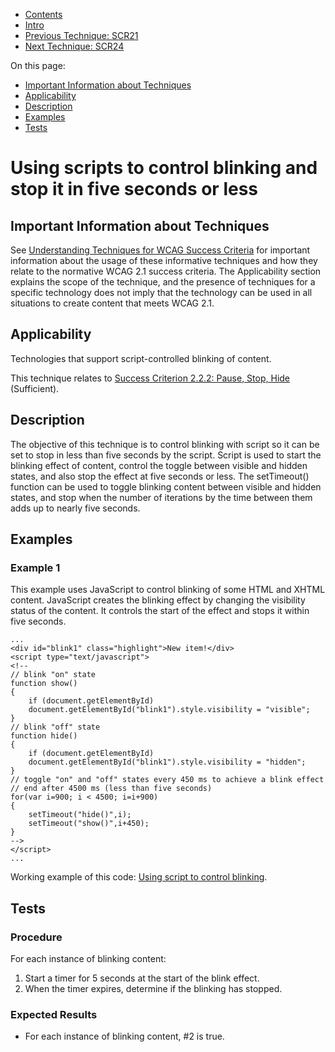 -   [Contents](https://www.w3.org/WAI/WCAG21/Techniques/#techniques "Table of Contents")
-   [Intro](https://www.w3.org/WAI/WCAG21/Techniques/#introduction "Introduction to Techniques")
-   [Previous Technique: SCR21](SCR21)
-   [Next Technique: SCR24](SCR24)

On this page:

-   [Important Information about Techniques](#important-information)
-   [Applicability](#applicability)
-   [Description](#description)
-   [Examples](#examples)
-   [Tests](#tests)

Using scripts to control blinking and stop it in five seconds or less
=====================================================================

Important Information about Techniques
--------------------------------------

See [Understanding Techniques for WCAG Success Criteria](https://www.w3.org/WAI/WCAG21/Understanding/understanding-techniques) for important information about the usage of these informative techniques and how they relate to the normative WCAG 2.1 success criteria. The Applicability section explains the scope of the technique, and the presence of techniques for a specific technology does not imply that the technology can be used in all situations to create content that meets WCAG 2.1.

Applicability
-------------

Technologies that support script-controlled blinking of content.

This technique relates to [Success Criterion 2.2.2: Pause, Stop, Hide](https://www.w3.org/WAI/WCAG21/Understanding/pause-stop-hide) (Sufficient).

Description
-----------

The objective of this technique is to control blinking with script so it can be set to stop in less than five seconds by the script. Script is used to start the blinking effect of content, control the toggle between visible and hidden states, and also stop the effect at five seconds or less. The setTimeout() function can be used to toggle blinking content between visible and hidden states, and stop when the number of iterations by the time between them adds up to nearly five seconds.

Examples
--------

### Example 1

This example uses JavaScript to control blinking of some HTML and XHTML content. JavaScript creates the blinking effect by changing the visibility status of the content. It controls the start of the effect and stops it within five seconds.

    ...
    <div id="blink1" class="highlight">New item!</div>
    <script type="text/javascript">
    <!--
    // blink "on" state
    function show()
    {
        if (document.getElementById)
        document.getElementById("blink1").style.visibility = "visible";
    }
    // blink "off" state
    function hide()
    {
        if (document.getElementById)
        document.getElementById("blink1").style.visibility = "hidden";
    }
    // toggle "on" and "off" states every 450 ms to achieve a blink effect
    // end after 4500 ms (less than five seconds)
    for(var i=900; i < 4500; i=i+900)
    {
        setTimeout("hide()",i);
        setTimeout("show()",i+450);
    }
    -->
    </script>
    ...
                

Working example of this code: [Using script to control blinking](../../working-examples/script-control-blink/).

Tests
-----

### Procedure

For each instance of blinking content:

1.  Start a timer for 5 seconds at the start of the blink effect.
2.  When the timer expires, determine if the blinking has stopped.

### Expected Results

-   For each instance of blinking content, \#2 is true.

